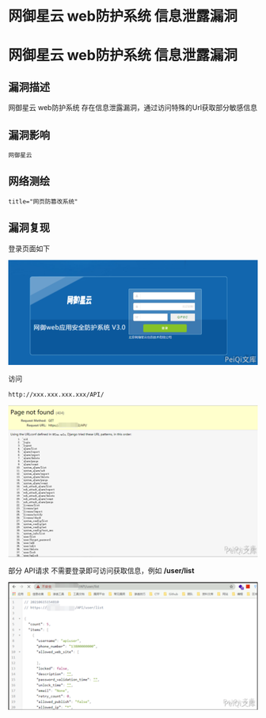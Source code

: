 # 网御星云 web防护系统 信息泄露漏洞

# 网御星云 web防护系统 信息泄露漏洞

## 漏洞描述

网御星云 web防护系统 存在信息泄露漏洞，通过访问特殊的Url获取部分敏感信息

## 漏洞影响

```
网御星云
```

## 网络测绘

```
title="网页防篡改系统"
```

## 漏洞复现

登录页面如下



![image-20220209200743358](/images/202202092007654.png)



访问



```plain
http://xxx.xxx.xxx.xxx/API/
```



![image-20220209200809080](/images/202202092008160.png)

部分 API请求 不需要登录即可访问获取信息，例如 **/user/list**



![image-20220209200829973](/images/202202092008053.png)

